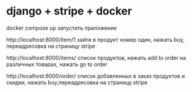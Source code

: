 # django + stripe + docker

docker compose up запустить приложение 

http://localhost:8000/item/1 зайти в продукт номер один, нажать buy, переадресовка на страницу stripe

http://localhost:8000/items/ список продуктов, нажать add to order на различных товарах, нажать go to order

http://localhost:8000/order/ список добавленных в заказ продуктов и скидки, нажать buy,переадресовка на страницу stripe
